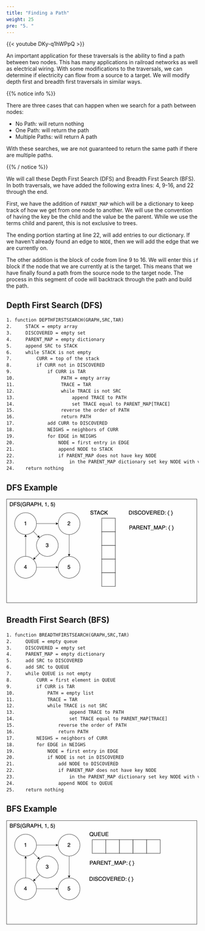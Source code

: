 ```yaml
---
title: "Finding a Path"
weight: 25
pre: "5. "
---
```

{{< youtube DKy-q1hWPpQ  >}}


An important application for these traversals is the ability to find a path between two nodes. This has many applications in railroad networks as well as electrical wiring. With some modifications to the traversals, we can determine if electricity can flow from a source to a target. We will modify depth first and breadth first traversals in similar ways.



{{% notice info %}}

There are three cases that can happen when we search for a path between nodes:
- No Path: will return nothing
- One Path: will return the path
- Multiple Paths: will return A path

With these searches, we are not guaranteed to return the same path if there are multiple paths. 

{{% / notice %}}

We will call these Depth First Search (DFS) and Breadth First Search (BFS). In both traversals, we have added the following extra lines: 4, 9-16, and 22 through the end. 


First, we have the addition of `PARENT_MAP` which will be a dictionary to keep track of how we get from one node to another. We will use the convention of having the key be the child and the value be the parent. While we use the terms child and parent, this is not exclusive to trees. 


The ending portion starting at line 22, will add entries to our dictionary. If we haven't already found an edge to `NODE`, then we will add the edge that we are currently on. 

The other addition is the block of code from line 9 to 16. We will enter this `if` block if the node that we are currently at is the target. This means that we have finally found a path from the source node to the target node. The process in this segment of code will backtrack through the path and build the path. 



Depth First Search (DFS) 
---
``` tex
1. function DEPTHFIRSTSEARCH(GRAPH,SRC,TAR)
2.     STACK = empty array
3.     DISCOVERED = empty set
4.     PARENT_MAP = empty dictionary
5.     append SRC to STACK
6.     while STACK is not empty
7.         CURR = top of the stack
8.         if CURR not in DISCOVERED
9.             if CURR is TAR
10.                 PATH = empty array
11.                 TRACE = TAR
12.                 while TRACE is not SRC
13.                     append TRACE to PATH
14.                     set TRACE equal to PARENT_MAP[TRACE]
15.                 reverse the order of PATH
16.                 return PATH
17.            add CURR to DISCOVERED
18.            NEIGHS = neighbors of CURR
19.            for EDGE in NEIGHS
20.                NODE = first entry in EDGE
21.                append NODE to STACK
22.                if PARENT_MAP does not have key NODE
23.                    in the PARENT_MAP dictionary set key NODE with value CURR
24.    return nothing
```

DFS Example
---
![DFS Example GIF](images/8/DFS.gif)


Breadth First Search (BFS)
---
``` tex
1. function BREADTHFIRSTSEARCH(GRAPH,SRC,TAR)
2.     QUEUE = empty queue
3.     DISCOVERED = empty set
4.     PARENT_MAP = empty dictionary
5.     add SRC to DISCOVERED
6.     add SRC to QUEUE
7.     while QUEUE is not empty
8.         CURR = first element in QUEUE
9.         if CURR is TAR 
10.            PATH = empty list 
11.            TRACE = TAR
12.            while TRACE is not SRC
13.                    append TRACE to PATH
14.                    set TRACE equal to PARENT_MAP[TRACE]
15.                reverse the order of PATH
16.                return PATH
17.        NEIGHS = neighbors of CURR
18.        for EDGE in NEIGHS
19.            NODE = first entry in EDGE
20.            if NODE is not in DISCOVERED
21.                add NODE to DISCOVERED
22.                if PARENT_MAP does not have key NODE
23.                    in the PARENT_MAP dictionary set key NODE with value CURR
24.                append NODE to QUEUE
25.    return nothing
```


BFS Example
---
![BFS Example GIF](images/8/BFS.gif)
